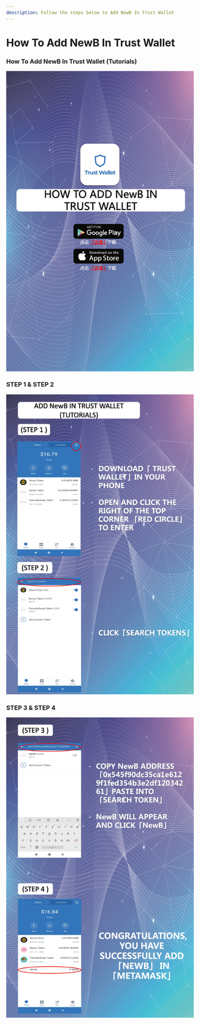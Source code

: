 ```yaml
---
description: Follow the steps below to Add NewB In Trust Wallet
---
```


# How To Add NewB In Trust Wallet

### How To Add NewB In Trust Wallet  (Tutorials)

![](<../../.gitbook/assets/Slide1 (7).jpeg>)

### STEP 1 & STEP 2

![](<../../.gitbook/assets/Slide2 (7).jpeg>)

### STEP 3 & STEP 4

![](<../../.gitbook/assets/Slide3 (6).jpeg>)
